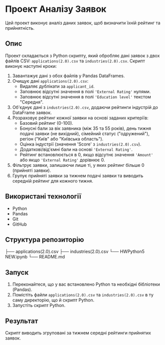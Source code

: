 # Проект Аналізу Заявок

Цей проект виконує аналіз даних заявок, щоб визначити їхній рейтинг та прийнятність.

## Опис

Проект складається з Python скрипту, який обробляє дані заявок з двох файлів CSV: `applications(2.0).csv` та `industries(2.0).csv`. Скрипт виконує наступні кроки:

1.  Завантажує дані з обох файлів у Pandas DataFrames.
2.  Очищує дані `applications(2.0).csv`:
    * Видаляє дублікати за `applicant_id`.
    * Заповнює відсутні значення в полі `'External Rating'` нулями.
    * Заповнює відсутні значення в полі `'Education level'` текстом "Середня".
3.  Об'єднує дані з `industries(2.0).csv`, додаючи рейтинги індустрій до DataFrame заявок.
4.  Розраховує рейтинг кожної заявки на основі заданих критеріїв:
    * Базовий рейтинг (0-100).
    * Бонусні бали за вік заявника (між 35 та 55 років), день тижня подачі заявки (не вихідний), сімейний статус ("одружений"), регіон ("Київ" або "Київська область").
    * Оцінка індустрії (значення 'Score' з `industries(2.0).csv`).
    * Додаткові/від'ємні бали на основі `'External Rating'`.
    * Рейтинг встановлюється в 0, якщо відсутнє значення `'Amount'` або якщо `'External Rating'` дорівнює 0.
5.  Фільтрує заявки, залишаючи лише ті, у яких рейтинг більше 0 (прийняті заявки).
6.  Групує прийняті заявки за тижнем подачі заявки та виводить середній рейтинг для кожного тижня.

## Використані технології

* Python
* Pandas
* Git
* GitHub

## Структура репозиторію


├── applications(2.0).csv
├── industries(2.0).csv
└── HWPython5 NEW.ipynb
└── README.md

## Запуск

1.  Переконайтеся, що у вас встановлено Python та необхідні бібліотеки (Pandas).
2.  Помістіть файли `applications(2.0).csv` та `industries(2.0).csv` в ту саму директорію, що й скрипт Python.
3.  Запустіть скрипт Python.

## Результат

Скрипт виводить згруповані за тижнем середні рейтинги прийнятих заявок.
